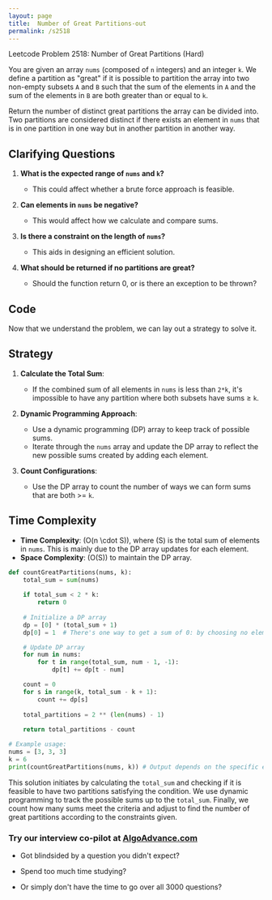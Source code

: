 ```yaml
---
layout: page
title:  Number of Great Partitions-out
permalink: /s2518
---
```


Leetcode Problem 2518: Number of Great Partitions (Hard)

You are given an array `nums` (composed of `n` integers) and an integer `k`. We define a partition as "great" if it is possible to partition the array into two non-empty subsets `A` and `B` such that the sum of the elements in `A` and the sum of the elements in `B` are both greater than or equal to `k`.

Return the number of distinct great partitions the array can be divided into. Two partitions are considered distinct if there exists an element in `nums` that is in one partition in one way but in another partition in another way.

## Clarifying Questions

1. **What is the expected range of `nums` and `k`?**
   - This could affect whether a brute force approach is feasible.

2. **Can elements in `nums` be negative?**
   - This would affect how we calculate and compare sums.

3. **Is there a constraint on the length of `nums`?**
   - This aids in designing an efficient solution.

4. **What should be returned if no partitions are great?**
   - Should the function return 0, or is there an exception to be thrown?

## Code

Now that we understand the problem, we can lay out a strategy to solve it.

## Strategy

1. **Calculate the Total Sum**:
   - If the combined sum of all elements in `nums` is less than `2*k`, it's impossible to have any partition where both subsets have sums ≥ `k`.
   
2. **Dynamic Programming Approach**:
   - Use a dynamic programming (DP) array to keep track of possible sums.
   - Iterate through the `nums` array and update the DP array to reflect the new possible sums created by adding each element.
   
3. **Count Configurations**:
   - Use the DP array to count the number of ways we can form sums that are both >= `k`.

## Time Complexity

- **Time Complexity**: \(O(n \cdot S)\), where \(S\) is the total sum of elements in `nums`. This is mainly due to the DP array updates for each element.
- **Space Complexity**: \(O(S)\) to maintain the DP array.

```python
def countGreatPartitions(nums, k):
    total_sum = sum(nums)
    
    if total_sum < 2 * k:
        return 0
    
    # Initialize a DP array
    dp = [0] * (total_sum + 1)
    dp[0] = 1  # There's one way to get a sum of 0: by choosing no elements

    # Update DP array
    for num in nums:
        for t in range(total_sum, num - 1, -1):
            dp[t] += dp[t - num]

    count = 0
    for s in range(k, total_sum - k + 1):
        count += dp[s]
    
    total_partitions = 2 ** (len(nums) - 1)
    
    return total_partitions - count

# Example usage:
nums = [3, 3, 3]
k = 6
print(countGreatPartitions(nums, k)) # Output depends on the specific example
```

This solution initiates by calculating the `total_sum` and checking if it is feasible to have two partitions satisfying the condition. We use dynamic programming to track the possible sums up to the `total_sum`. Finally, we count how many sums meet the criteria and adjust to find the number of great partitions according to the constraints given.


### Try our interview co-pilot at [AlgoAdvance.com](https://algoAdvance.com)

- Got blindsided by a question you didn't expect?

- Spend too much time studying?

- Or simply don't have the time to go over all 3000 questions?

